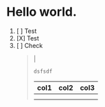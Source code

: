 # Hello world.

1. [ ] Test
2. [X] Test
3. [ ] Check
    > |
    >
    > ```
    > dsfsdf
    > ```
    > | col1 | col2 | col3 |
    > | ---- | ---- | ---- |
    > |      |      |      |
    > |      |      |      |
    >
